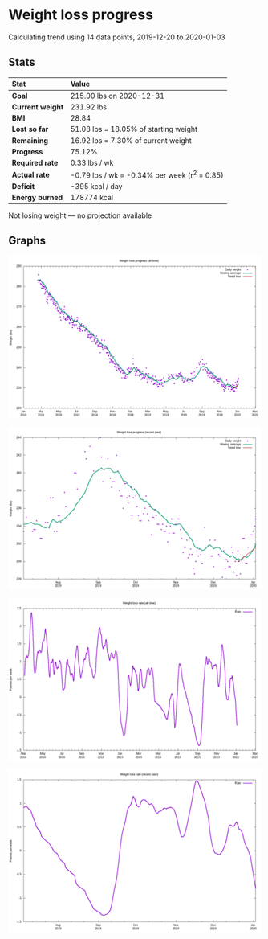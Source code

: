 # Weight loss progress

Calculating trend using 14 data points, 2019-12-20 to 2020-01-03

## Stats

Stat|Value
:-|:-
**Goal**|215.00 lbs on 2020-12-31
**Current weight**|231.92 lbs
**BMI**|28.84
**Lost so far**|51.08 lbs = 18.05% of starting weight
**Remaining**|16.92 lbs =  7.30% of current  weight
**Progress**|75.12%
**Required rate**|0.33 lbs / wk
**Actual rate**|-0.79 lbs / wk = -0.34% per week  (r<sup>2</sup> = 0.85)
**Deficit**|-395 kcal / day
**Energy burned**|178774 kcal

Not losing weight &mdash; no projection available

## Graphs

![](weight-graph-alltime.png)

![](weight-graph-recent.png)

![](rate-graph-alltime.png)

![](rate-graph-recent.png)
